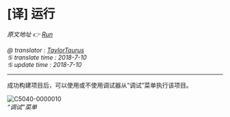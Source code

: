 # [译] 运行

*原文地址 👉 [Run][0]*

*@ translator : [TaylorTaurus](https://github.com/taylortaurus)*    
*♋ translate time : 2018-7-10*    
*♋ update time : 2018-7-10*  

---

成功构建项目后，可以使用或不使用调试器从“调试”菜单执行该项目。

![C5040-0000010](https://gitee.com/taylortaurus/RX_UserGuide_GitBook_Picbed/raw/master/RanorexStudioExpert/C5040-0000010.png)  
*“调试”菜单*

[0]: https://www.ranorex.com/help/latest/ranorex-studio-expert/ranorex-studio-ide/run/